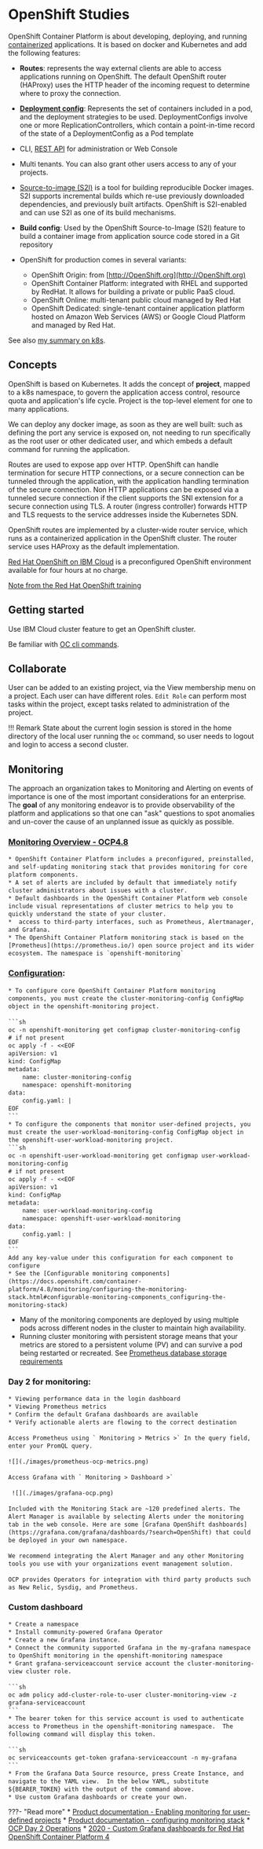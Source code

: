 # OpenShift Studies

OpenShift Container Platform is about developing, deploying, and running [containerized](/docker) applications. It is based on docker and Kubernetes and add the following features:

* **Routes**: represents the way external clients are able to access applications running on OpenShift. 
The default OpenShift router (HAProxy) uses the HTTP header of the incoming request to determine where to proxy the connection.
* **[Deployment config](https://docs.openshift.com/container-platform/4.1/applications/deployments/what-deployments-are.html)**: Represents the set of containers included in a pod, and the deployment strategies to be used. 
DeploymentConfigs involve one or more ReplicationControllers, which contain a point-in-time record of the state of a DeploymentConfig as a Pod template
* CLI, [REST API](https://docs.OpenShift.org/latest/rest_api/index.html) for administration or Web Console
* Multi tenants. You can also grant other users access to any of your projects. 
* [Source-to-image (S2I)](https://docs.OpenShift.org/latest/creating_images/s2i.html) is a tool for building reproducible Docker images. S2I supports incremental builds which re-use previously downloaded dependencies, and previously built artifacts. OpenShift is S2I-enabled and can use S2I as one of its build mechanisms.
* **Build config**: Used by the OpenShift Source-to-Image (S2I) feature to build a container image from application source code stored in a Git repository

* OpenShift for production comes in several variants:

    * OpenShift Origin: from [http://OpenShift.org](http://OpenShift.org)
    * OpenShift Container Platform: integrated with RHEL and supported by RedHat. It allows for building a private or public PaaS cloud.
    * OpenShift Online: multi-tenant public cloud managed by Red Hat
    * OpenShift Dedicated: single-tenant container application platform hosted on Amazon Web Services (AWS) or Google Cloud Platform and managed by Red Hat.

See also [my summary on k8s](k8s/k8s-0.md).

## Concepts

OpenShift is based on Kubernetes. It adds the concept of **project**, mapped to a k8s namespace, to govern the application access
 control, resource quota and application's life cycle. Project is the top-level element for one to many applications.

We can deploy any docker image, as soon as they are well built: such as defining the port any service is exposed on, 
not needing to run specifically as the root user or other dedicated user, and which embeds a default command for running the application.

Routes are used to expose app over HTTP. OpenShift can handle termination for secure HTTP connections, or a secure connection can be tunneled through the application, 
with the application handling termination of the secure connection. Non HTTP applications can be exposed via a tunneled secure connection if the client supports
 the SNI extension for a secure connection using TLS.
A router (ingress controller) forwards HTTP and TLS requests to the service addresses inside the Kubernetes SDN.

OpenShift routes are implemented by a cluster-wide router service, which runs as a containerized application in the OpenShift cluster. 
The router service uses HAProxy as the default implementation.

[Red Hat OpenShift on IBM Cloud](https://developer.ibm.com/openlabs/OpenShift) is a preconfigured OpenShift environment available
 for four hours at no charge. 

[Note from the Red Hat OpenShift training](/notes-ocp-training)

## Getting started

Use IBM Cloud cluster feature to get an OpenShift cluster.

Be familiar with [OC cli commands](oc-cli.md).

## Collaborate

User can be added to an existing project, via the View membership menu on a project. Each user can have different roles. 
`Edit Role` can perform most tasks within the project, except tasks related to administration of the project.

!!! Remark
    State about the current login session is stored in the home directory of the local user running the `oc` command, 
    so user needs to logout and login to access a second cluster. 

## Monitoring

The approach an organization takes to Monitoring and Alerting on events of importance is one of the most important considerations for an enterprise.
The **goal** of any monitoring endeavor is to provide observability of the platform and applications so that one can "ask" questions to spot anomalies and un-cover the cause of an unplanned issue as quickly as possible.

### [Monitoring Overview - OCP4.8](https://docs.openshift.com/container-platform/4.8/monitoring/monitoring-overview.html)

    * OpenShift Container Platform includes a preconfigured, preinstalled, and self-updating monitoring stack that provides monitoring for core platform components.
    * A set of alerts are included by default that immediately notify cluster administrators about issues with a cluster. 
    * Default dashboards in the OpenShift Container Platform web console include visual representations of cluster metrics to help you to quickly understand the state of your cluster.
    *  access to third-party interfaces, such as Prometheus, Alertmanager, and Grafana.
    * The OpenShift Container Platform monitoring stack is based on the [Prometheus](https://prometheus.io/) open source project and its wider ecosystem. The namespace is `openshift-monitoring`

### [Configuration](https://docs.openshift.com/container-platform/4.8/monitoring/configuring-the-monitoring-stack.html):

    * To configure core OpenShift Container Platform monitoring components, you must create the cluster-monitoring-config ConfigMap object in the openshift-monitoring project.

    ```sh
    oc -n openshift-monitoring get configmap cluster-monitoring-config
    # if not present
    oc apply -f - <<EOF
    apiVersion: v1
    kind: ConfigMap
    metadata:
        name: cluster-monitoring-config
        namespace: openshift-monitoring
    data:
        config.yaml: |
    EOF
    ```
    * To configure the components that monitor user-defined projects, you must create the user-workload-monitoring-config ConfigMap object in the openshift-user-workload-monitoring project.
    ```sh
    oc -n openshift-user-workload-monitoring get configmap user-workload-monitoring-config
    # if not present
    oc apply -f - <<EOF
    apiVersion: v1
    kind: ConfigMap
    metadata:
        name: user-workload-monitoring-config
        namespace: openshift-user-workload-monitoring
    data:
        config.yaml: |
    EOF
    ```
    Add any key-value under this configuration for each component to configure
    * See the [Configurable monitoring components](https://docs.openshift.com/container-platform/4.8/monitoring/configuring-the-monitoring-stack.html#configurable-monitoring-components_configuring-the-monitoring-stack)

* Many of the monitoring components are deployed by using multiple pods across different nodes in the cluster to maintain high availability.
* Running cluster monitoring with persistent storage means that your metrics are stored to a persistent volume (PV) and can survive a pod being restarted or recreated. See [Prometheus database storage requirements](https://docs.openshift.com/container-platform/4.8/scalability_and_performance/scaling-cluster-monitoring-operator.html#prometheus-database-storage-requirements_cluster-monitoring-operator)

### Day 2 for monitoring: 

    * Viewing performance data in the login dashboard
    * Viewing Prometheus metrics
    * Confirm the default Grafana dashboards are available
    * Verify actionable alerts are flowing to the correct destination

    Access Prometheus using ` Monitoring > Metrics >` In the query field, enter your PromQL query.

    ![](./images/prometheus-ocp-metrics.png)

    Access Grafana with ` Monitoring > Dashboard >`

     ![](./images/grafana-ocp.png)

    Included with the Monitoring Stack are ~120 predefined alerts. The Alert Manager is available by selecting Alerts under the monitoring tab in the web console. Here are some [Grafana OpenShift dashboards](https://grafana.com/grafana/dashboards/?search=OpenShift) that could
    be deployed in your own namespace.

    We recommend integrating the Alert Manager and any other Monitoring tools you use with your organizations event management solution.

    OCP provides Operators for integration with third party products such as New Relic, Sysdig, and Prometheus.

### Custom dashboard

    * Create a namespace
    * Install community-powered Grafana Operator
    * Create a new Grafana instance.
    * Connect the community supported Grafana in the my-grafana namespace to OpenShift monitoring in the openshift-monitoring namespace
    * Grant grafana-serviceaccount service account the cluster-monitoring-view cluster role.

    ```sh
    oc adm policy add-cluster-role-to-user cluster-monitoring-view -z grafana-serviceaccount
    ```
    * The bearer token for this service account is used to authenticate access to Prometheus in the openshift-monitoring namespace.  The following command will display this token.

    ```sh
    oc serviceaccounts get-token grafana-serviceaccount -n my-grafana
    ```
    * From the Grafana Data Source resource, press Create Instance, and navigate to the YAML view.  In the below YAML, substitute ${BEARER_TOKEN} with the output of the command above.
    * Use custom Grafana dashboards or create your own.

???- "Read more"
    * [Product documentation - Enabling monitoring for user-defined projects](https://docs.openshift.com/container-platform/4.8/monitoring/enabling-monitoring-for-user-defined-projects.html)
    * [Product documentation - configuring monitoring stack](https://docs.openshift.com/container-platform/4.8/monitoring/configuring-the-monitoring-stack.html)
    * [OCP Day 2 Operations](https://github.ibm.com/CASE/OCP-Day2-operations/tree/master/Monitoring)
    * [2020 - Custom Grafana dashboards for Red Hat OpenShift Container Platform 4](https://www.redhat.com/en/blog/custom-grafana-dashboards-red-hat-openshift-container-platform-4)